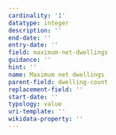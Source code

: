 ```yaml
---
cardinality: '1'
datatype: integer
description: ''
end-date: ''
entry-date: ''
field: maximum-net-dwellings
guidance: ''
hint: ''
name: Maximum net dwellings
parent-field: dwelling-count
replacement-field: ''
start-date: ''
typology: value
uri-template: ''
wikidata-property: ''
---
```

